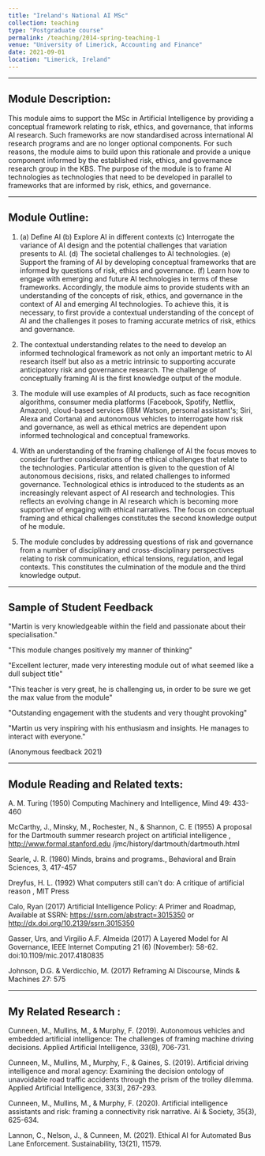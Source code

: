 ```yaml
---
title: "Ireland's National AI MSc"
collection: teaching
type: "Postgraduate course"
permalink: /teaching/2014-spring-teaching-1
venue: "University of Limerick, Accounting and Finance"
date: 2021-09-01
location: "Limerick, Ireland"
---
```

---
Module Description:
---

This module aims to support the MSc in Artificial Intelligence by providing a conceptual framework relating to risk, ethics, and governance, that informs AI research. Such frameworks are now standardised across international AI research programs and are no longer optional components. For such reasons, the module aims to build upon this rationale and provide a unique component informed by the established risk, ethics, and governance research group in the KBS. The purpose of the module is to frame AI technologies as technologies that need to be developed in parallel to frameworks that are informed by risk, ethics, and governance.

---
Module Outline:
---

1. (a) Define AI (b) Explore AI in different contexts (c) Interrogate the variance of AI design and the potential challenges that variation presents to AI. (d) The societal challenges to AI technologies. (e) Support the framing of AI by developing conceptual frameworks that are informed by questions of  risk, ethics and governance. (f) Learn how to engage with emerging and future AI technologies in terms of these frameworks. Accordingly, the module aims to provide students with an understanding of the concepts of risk, ethics, and governance in the context of AI and emerging AI technologies. To achieve this, it is necessary, to first provide a contextual understanding of the concept of AI and the challenges it poses to framing accurate metrics of risk, ethics and governance.

2. The contextual understanding relates to the need to develop an informed technological framework as not only an important metric to AI research itself but also as a metric intrinsic to supporting accurate anticipatory risk and governance research. The challenge of conceptually framing AI is the first knowledge output of the module.

3. The module will use examples of AI products, such as face recognition algorithms, consumer media platforms (Facebook, Spotify, Netflix, Amazon), cloud-based services (IBM Watson, personal assistant's; Siri, Alexa and Cortana) and autonomous vehicles to interrogate how risk and governance, as well as ethical metrics are dependent upon informed technological and conceptual frameworks. 

4. With an understanding of the framing challenge of AI the focus moves to consider further considerations of the ethical challenges that relate to the technologies. Particular attention is given to the question of AI autonomous decisions, risks, and related challenges to informed governance. Technological ethics is introduced to the students as an increasingly relevant aspect of AI research and technologies. This reflects an evolving change in AI research which is becoming more supportive of engaging with ethical narratives. The focus on conceptual framing and ethical challenges constitutes the second knowledge output of he module.

5. The module concludes by addressing questions of risk and governance from a number of disciplinary and cross-disciplinary perspectives relating to risk communication, ethical tensions, regulation, and legal contexts. This constitutes the culmination of the module and the third knowledge output.

---
Sample of Student Feedback
---

"Martin is very knowledgeable within the field and passionate about their specialisation."

"This module changes positively my manner of thinking"

"Excellent lecturer, made very interesting module out of what seemed like a dull subject title"

"This teacher is very great, he is challenging us, in order to be sure we get the max value from the module"

"Outstanding engagement with the students and very thought provoking"

"Martin us very inspiring with his enthusiasm and insights. He manages to interact with everyone."

(Anonymous feedback 2021)

---
Module Reading and Related texts:
---

A. M. Turing (1950) Computing Machinery and Intelligence, Mind 49: 433-460

McCarthy, J., Minsky, M., Rochester, N., & Shannon, C. E (1955) A proposal for the Dartmouth summer research project on artificial intelligence , http://www.formal.stanford.edu /jmc/history/dartmouth/dartmouth.html

Searle, J. R. (1980) Minds, brains and programs., Behavioral and Brain Sciences, 3, 417-457

Dreyfus, H. L. (1992) What computers still can't do: A critique of artificial reason , MIT Press

Calo, Ryan (2017) Artificial Intelligence Policy: A Primer and Roadmap, Available at SSRN: https://ssrn.com/abstract=3015350 or http://dx.doi.org/10.2139/ssrn.3015350

Gasser, Urs, and Virgilio A.F. Almeida (2017) A Layered Model for AI Governance, IEEE Internet Computing 21 (6) (November): 58-62. doi:10.1109/mic.2017.4180835

Johnson, D.G. & Verdicchio, M. (2017) Reframing AI Discourse, Minds & Machines 27: 575

---
My Related Research :
---

Cunneen, M., Mullins, M., & Murphy, F. (2019). Autonomous vehicles and embedded artificial intelligence: The challenges of framing machine driving decisions. Applied Artificial Intelligence, 33(8), 706-731.

Cunneen, M., Mullins, M., Murphy, F., & Gaines, S. (2019). Artificial driving intelligence and moral agency: Examining the decision ontology of unavoidable road traffic accidents through the prism of the trolley dilemma. Applied Artificial Intelligence, 33(3), 267-293.

Cunneen, M., Mullins, M., & Murphy, F. (2020). Artificial intelligence assistants and risk: framing a connectivity risk narrative. Ai & Society, 35(3), 625-634.

Lannon, C., Nelson, J., & Cunneen, M. (2021). Ethical AI for Automated Bus Lane Enforcement. Sustainability, 13(21), 11579.
